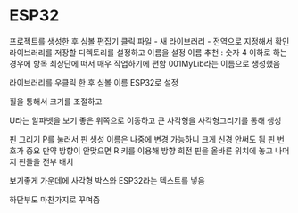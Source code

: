 # ESP32

프로젝트를 생성한 후 심볼 편집기 클릭
파일 - 새 라이브러리 - 전역으로 지정해서 확인
라이브러리를 저장할 디렉토리를 설정하고 이름을 설정
이름 추천 : 숫자 4 이하로 하는경우에 항목 최상단에 떠서 매우 작업하기에 편함
001MyLib라는 이름으로 생성했음

라이브러리를 우클릭 한 후 심볼 이름 ESP32로 설정

휠을 통해서 크기를 조절하고 

U라는 알파벳을 보기 좋은 위쪽으로 이동하고 큰 사각형을 사각형그리기를 통해 생성

핀 그리기 P를 눌러서 핀 생성 이름은 나중에 변경 가능하니 크게 신경 안써도 됨 핀 번호가 중요
만약 방향이 안맞으면 R 키를 이용해 방향 회전
핀을 올바른 위치에 놓고 나머지 핀들을 전부 배치

보기좋게 가운데에 사각형 박스와 ESP32라는 텍스트를 넣음

하단부도 마찬가지로 꾸며줌
